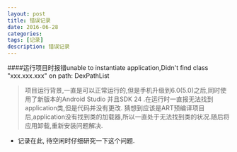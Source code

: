 ```yaml
---
layout: post
title: 错误记录
date: 2016-06-28
categories: 
tags: [记录]
description: 错误记录
---
```


####运行项目时报错unable to instantiate application,Didn't find class "xxx.xxx.xxx" on path: DexPathList
> 项目运行背景,一直是可以正常运行的,但是手机升级到6.0(5.0)之后,同时使用了新版本的Android Studio 并且SDK 24 .在运行时一直报无法找到application类,但是代码并没有更改.
> 猜想到应该是ART预编译项目后,application没有找到类的加载器,所以一直处于无法找到类的状况.随后将应用卸载,重新安装问题解决.

- 记录在此, 待空闲时仔细研究一下这个问题.